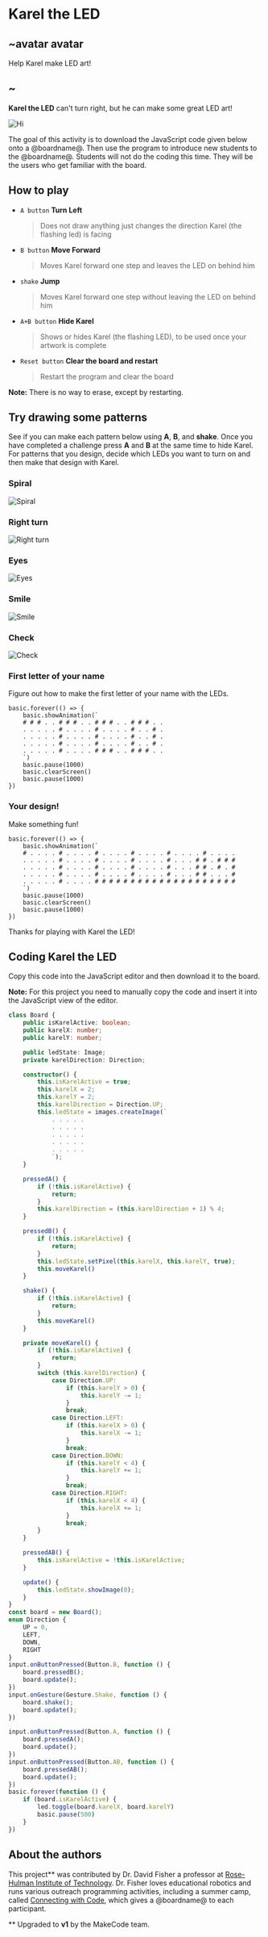 # Karel the LED

## ~avatar avatar

Help Karel make LED art!

## ~

**Karel the LED** can't turn right, but he can make some great LED art!

![](/static/mb/projects/karel/hi.png "Hi")

The goal of this activity is to download the JavaScript code given below onto a @boardname@. Then use the program to introduce new students to the @boardname@. Students will not do the coding this time. They will be the users who get familiar with the board.

## How to play

* `A button` **Turn Left**  
    >Does not draw anything just changes the direction Karel (the flashing led) is facing
* `B button` **Move Forward**  
    >Moves Karel forward one step and leaves the LED on behind him
* `shake` **Jump**  
    >Moves Karel forward one step without leaving the LED on behind him
* `A+B button` **Hide Karel**  
    >Shows or hides Karel (the flashing LED), to be used once your artwork is complete
* `Reset button` **Clear the board and restart**  
    >Restart the program and clear the board

**Note:** There is no way to erase, except by restarting.

## Try drawing some patterns

See if you can make each pattern below using **A**, **B**, and **shake**. Once you have completed a challenge press **A** and **B** at the same time to hide Karel. For patterns that you design, decide which LEDs you want to turn on and then make that design with Karel.

### Spiral

![](/static/mb/projects/karel/spiral.png "Spiral")

### Right turn

![](/static/mb/projects/karel/right-turn.png "Right turn")

### Eyes

![](/static/mb/projects/karel/eyes.png "Eyes")

### Smile

![](/static/mb/projects/karel/smile.png "Smile")

### Check

![](/static/mb/projects/karel/check.png "Check")

### First letter of your name

Figure out how to make the first letter of your name with the LEDs.

```sim
basic.forever(() => {
    basic.showAnimation(`
    # # # . . # # # . . # # # . . # # # . .
    . . . . . # . . . . # . . . . # . . # .
    . . . . . # . . . . # . . . . # . . # .
    . . . . . # . . . . # . . . . # . . # .
    . . . . . # . . . . # # # . . # # # . .
    `)
    basic.pause(1000)
    basic.clearScreen()
    basic.pause(1000)
})
```

### Your design!

Make something fun!

```sim
basic.forever(() => {
    basic.showAnimation(`
    # . . . . # . . . . # . . . . # . . . . # . . . . # . . . .
    . . . . . # . . . . # . . . . # . . . . # . . . # # . # # #
    . . . . . # . . . . # . . . . # . . . . # . . . # # . # . #
    . . . . . # . . . . # . . . . # . . . . # . . . # # . . . #
    . . . . . # . . . . # # # # # # # # # # # # # # # # # # # #
    `)
    basic.pause(1000)
    basic.clearScreen()
    basic.pause(1000)
})
```

Thanks for playing with Karel the LED!

## Coding Karel the LED

Copy this code into the JavaScript editor and then download it to the board.

**Note:** For this project you need to manually copy the code and insert it into the JavaScript view of the editor.

```typescript
class Board {
    public isKarelActive: boolean;
    public karelX: number;
    public karelY: number;

    public ledState: Image;
    private karelDirection: Direction;

    constructor() {
        this.isKarelActive = true;
        this.karelX = 2;
        this.karelY = 2;
        this.karelDirection = Direction.UP;
        this.ledState = images.createImage(`
            . . . . .
            . . . . .
            . . . . .
            . . . . .
            . . . . .
            `);
    }

    pressedA() {
        if (!this.isKarelActive) {
            return;
        }
        this.karelDirection = (this.karelDirection + 1) % 4;
    }

    pressedB() {
        if (!this.isKarelActive) {
            return;
        }
        this.ledState.setPixel(this.karelX, this.karelY, true);
        this.moveKarel()
    }

    shake() {
        if (!this.isKarelActive) {
            return;
        }
        this.moveKarel()
    }

    private moveKarel() {
        if (!this.isKarelActive) {
            return;
        }
        switch (this.karelDirection) {
            case Direction.UP:
                if (this.karelY > 0) {
                    this.karelY -= 1;
                }
                break;
            case Direction.LEFT:
                if (this.karelX > 0) {
                    this.karelX -= 1;
                }
                break;
            case Direction.DOWN:
                if (this.karelY < 4) {
                    this.karelY += 1;
                }
                break;
            case Direction.RIGHT:
                if (this.karelX < 4) {
                    this.karelX += 1;
                }
                break;
        }
    }

    pressedAB() {
        this.isKarelActive = !this.isKarelActive;
    }

    update() {
        this.ledState.showImage(0);
    }
}
const board = new Board();
enum Direction {
    UP = 0,
    LEFT,
    DOWN,
    RIGHT
}
input.onButtonPressed(Button.B, function () {
    board.pressedB();
    board.update();
})
input.onGesture(Gesture.Shake, function () {
    board.shake();
    board.update();
})

input.onButtonPressed(Button.A, function () {
    board.pressedA();
    board.update();
})
input.onButtonPressed(Button.AB, function () {
    board.pressedAB();
    board.update();
})
basic.forever(function () {
    if (board.isKarelActive) {
        led.toggle(board.karelX, board.karelY)
        basic.pause(500)
    }
})
```

## About the authors

This project** was contributed by Dr. David Fisher a professor at [Rose-Hulman Institute of Technology](https://www.rose-hulman.edu/academics/faculty/fisher-david-fisherds.html). Dr. Fisher loves educational robotics and runs various outreach programming activities, including a summer camp, called [Connecting with Code](https://connectingwithcode.org), which gives a @boardname@ to each participant.

** Upgraded to **v1** by the MakeCode team.
